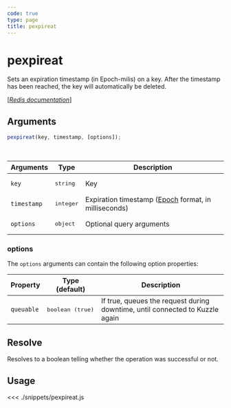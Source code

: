 ```yaml
---
code: true
type: page
title: pexpireat
---
```


# pexpireat

Sets an expiration timestamp (in Epoch-milis) on a key. After the timestamp has been reached, the key will automatically be deleted.

[[_Redis documentation_]](https://redis.io/commands/pexpireat)

## Arguments

```js
pexpireat(key, timestamp, [options]);
```

<br/>

| Arguments   | Type               | Description                                                                                     |
| ----------- | ------------------ | ----------------------------------------------------------------------------------------------- |
| `key`       | <pre>string</pre>  | Key                                                                                             |
| `timestamp` | <pre>integer</pre> | Expiration timestamp ([Epoch](https://en.wikipedia.org/wiki/Unix_time) format, in milliseconds) |
| `options`   | <pre>object</pre>  | Optional query arguments                                                                        |

### options

The `options` arguments can contain the following option properties:

| Property   | Type (default)            | Description                                                                  |
| ---------- | ------------------------- | ---------------------------------------------------------------------------- |
| `queuable` | <pre>boolean (true)</pre> | If true, queues the request during downtime, until connected to Kuzzle again |

## Resolve

Resolves to a boolean telling whether the operation was successful or not.

## Usage

<<< ./snippets/pexpireat.js
